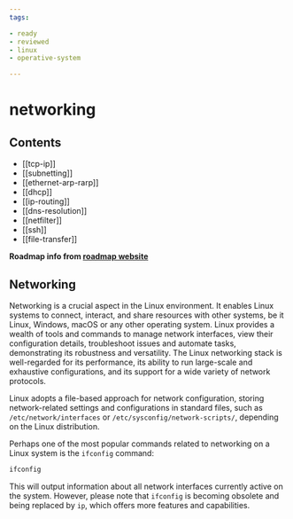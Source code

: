 ```yaml
---
tags:

- ready
- reviewed
- linux
- operative-system

---
```


# networking

## Contents

- [[tcp-ip]]
- [[subnetting]]
- [[ethernet-arp-rarp]]
- [[dhcp]]
- [[ip-routing]]
- [[dns-resolution]]
- [[netfilter]]
- [[ssh]]
- [[file-transfer]]

__Roadmap info from [roadmap website](https://roadmap.sh/linux/networking)__

## Networking

Networking is a crucial aspect in the Linux environment. It enables Linux systems to connect, interact, and share resources with other systems, be it Linux, Windows, macOS or any other operating system. Linux provides a wealth of tools and commands to manage network interfaces, view their configuration details, troubleshoot issues and automate tasks, demonstrating its robustness and versatility. The Linux networking stack is well-regarded for its performance, its ability to run large-scale and exhaustive configurations, and its support for a wide variety of network protocols.

Linux adopts a file-based approach for network configuration, storing network-related settings and configurations in standard files, such as `/etc/network/interfaces` or `/etc/sysconfig/network-scripts/`, depending on the Linux distribution.

Perhaps one of the most popular commands related to networking on a Linux system is the `ifconfig` command:

```bash
ifconfig

```

This will output information about all network interfaces currently active on the system. However, please note that `ifconfig` is becoming obsolete and being replaced by `ip`, which offers more features and capabilities.
